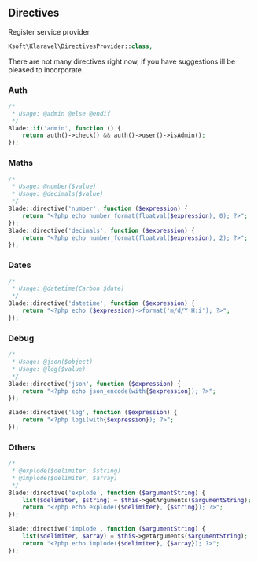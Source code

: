## Directives

Register service provider

```php
Ksoft\Klaravel\DirectivesProvider::class,
```

There are not many directives right now, if you have suggestions ill be pleased to incorporate.

### Auth

```php
/*
 * Usage: @admin @else @endif
 */
Blade::if('admin', function () {
    return auth()->check() && auth()->user()->isAdmin();
});
```

### Maths

```php
/*
 * Usage: @number($value)
 * Usage: @decimals($value)
 */
Blade::directive('number', function ($expression) {
    return "<?php echo number_format(floatval($expression), 0); ?>";
});
Blade::directive('decimals', function ($expression) {
    return "<?php echo number_format(floatval($expression), 2); ?>";
});
```

### Dates

```php
/*
 * Usage: @datetime(Carbon $date)
 */
Blade::directive('datetime', function ($expression) {
    return "<?php echo ($expression)->format('m/d/Y H:i'); ?>";
});
```

### Debug

```php
/*
 * Usage: @json($object)
 * Usage: @log($value)
 */
Blade::directive('json', function ($expression) {
    return "<?php echo json_encode(with{$expression}); ?>";
});

Blade::directive('log', function ($expression) {
    return "<?php logi(with{$expression}); ?>";
});
```

### Others

```php
/*
 * @explode($delimiter, $string)
 * @implode($delimiter, $array)
 */
Blade::directive('explode', function ($argumentString) {
    list($delimiter, $string) = $this->getArguments($argumentString);
    return "<?php echo explode({$delimiter}, {$string}); ?>";
});

Blade::directive('implode', function ($argumentString) {
    list($delimiter, $array) = $this->getArguments($argumentString);
    return "<?php echo implode({$delimiter}, {$array}); ?>";
});
```
